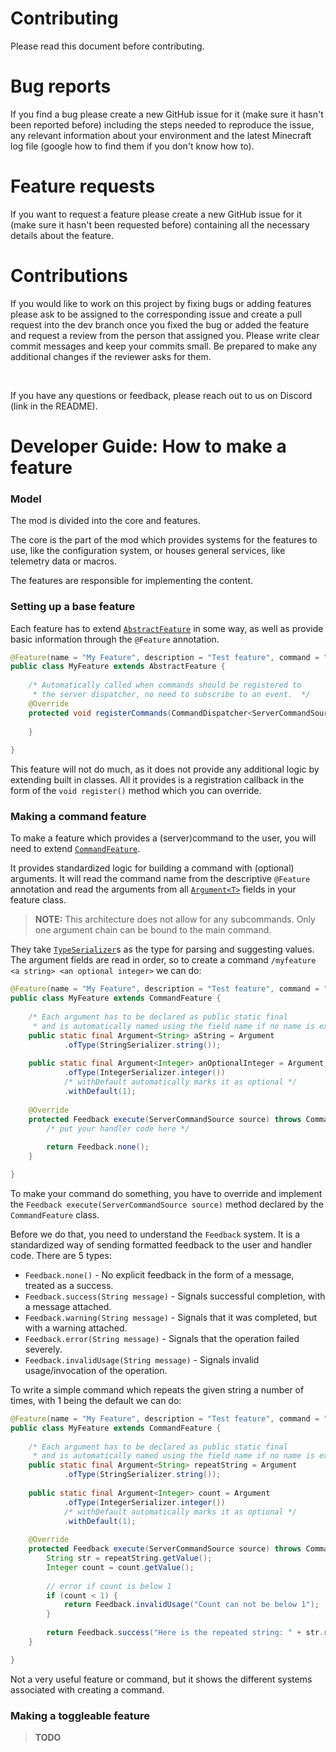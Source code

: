 # Contributing
Please read this document before contributing.

# Bug reports
If you find a bug please create a new GitHub issue for it (make sure it hasn't been reported before) including the steps needed to reproduce the issue, any relevant information about your environment and the latest Minecraft log file (google how to find them if you don't know how to).

# Feature requests
If you want to request a feature please create a new GitHub issue for it (make sure it hasn't been requested before) containing all the necessary details about the feature.

# Contributions
If you would like to work on this project by fixing bugs or adding features please ask to be assigned to the corresponding issue and create a pull request into the dev branch once you fixed the bug or added the feature and request a review from the person that assigned you. Please write clear commit messages and keep your commits small. Be prepared to make any additional changes if the reviewer asks for them.

<br>

If you have any questions or feedback, please reach out to us on Discord (link in the README).

# Developer Guide: How to make a feature

### Model
The mod is divided into the core and features.

The core  is the part of the mod which provides systems for
the features  to use, like the configuration system, or
houses general services, like telemetry data or macros.

The features are responsible for implementing the content.

### Setting up a base feature
Each feature has to extend [`AbstractFeature`](src/main/java/com/domain/redstonetools/features/AbstractFeature.java) in some way,
as well as provide basic information through the `@Feature` annotation.

```java
@Feature(name = "My Feature", description = "Test feature", command = "" /* this option is useless unless you extend CommandFeature */)
public class MyFeature extends AbstractFeature {
    
    /* Automatically called when commands should be registered to 
     * the server dispatcher, no need to subscribe to an event.  */
    @Override
    protected void registerCommands(CommandDispatcher<ServerCommandSource> dispatcher, boolean dedicated) {
        
    }
    
}
```

This feature will not do much, as it does not provide any additional logic
by extending built in classes. All it provides is a registration callback
in the form of the `void register()` method which you can override.

### Making a command feature
To make a feature which provides a (server)command to the user,
you will need to extend [`CommandFeature`](src/main/java/com/domain/redstonetools/features/commands/CommandFeature.java).

It provides standardized logic for building a command with (optional) arguments.
It will read the command name from the descriptive `@Feature` annotation and read the arguments
from all [`Argument<T>`](src/main/java/com/domain/redstonetools/features/arguments/Argument.java) fields in your feature class.
> **NOTE:** This architecture does not allow for any subcommands.
> Only one argument chain can be bound to the main command.

They take [`TypeSerializer`](src/main/java/com/domain/redstonetools/features/arguments/TypeSerializer.java)s
as the type for parsing and suggesting values.
The argument fields are read in order, so to create a command `/myfeature <a string> <an optional integer>` we can do:
```java
@Feature(name = "My Feature", description = "Test feature", command = "mycommand")
public class MyFeature extends CommandFeature {
    
    /* Each argument has to be declared as public static final
     * and is automatically named using the field name if no name is explicitly set. */
    public static final Argument<String> aString = Argument
            .ofType(StringSerializer.string());
            
    public static final Argument<Integer> anOptionalInteger = Argument
            .ofType(IntegerSerializer.integer())
            /* withDefault automatically marks it as optional */
            .withDefault(1);
        
    @Override
    protected Feedback execute(ServerCommandSource source) throws CommandSyntaxException {
        /* put your handler code here */
        
        return Feedback.none();
    }

}
```

To make your command do something, you have to override and implement the
`Feedback execute(ServerCommandSource source)` method declared by the `CommandFeature` class.

Before we do that, you need to understand the `Feedback` system. It is a standardized way of
sending formatted feedback to the user and handler code. There are 5 types:
- `Feedback.none()` - No explicit feedback in the form of a message, treated as a success.
- `Feedback.success(String message)` - Signals successful completion, with a message attached.
- `Feedback.warning(String message)` - Signals that it was completed, but with a warning attached.
- `Feedback.error(String message)` - Signals that the operation failed severely.
- `Feedback.invalidUsage(String message)` - Signals invalid usage/invocation of the operation.

To write a simple command which repeats the given string a number of times, with 1 being the default
we can do:
```java
@Feature(name = "My Feature", description = "Test feature", command = "mycommand")
public class MyFeature extends CommandFeature {
    
    /* Each argument has to be declared as public static final
     * and is automatically named using the field name if no name is explicitly set. */
    public static final Argument<String> repeatString = Argument
            .ofType(StringSerializer.string());
            
    public static final Argument<Integer> count = Argument
            .ofType(IntegerSerializer.integer())
            /* withDefault automatically marks it as optional */
            .withDefault(1);
        
    @Override
    protected Feedback execute(ServerCommandSource source) throws CommandSyntaxException {
        String str = repeatString.getValue();
        Integer count = count.getValue();
        
        // error if count is below 1
        if (count < 1) {
            return Feedback.invalidUsage("Count can not be below 1");
        }
        
        return Feedback.success("Here is the repeated string: " + str.repeat(count));
    }

}
```

Not a very useful feature or command, but it shows the different systems
associated with creating a command.

### Making a toggleable feature
> **TODO**